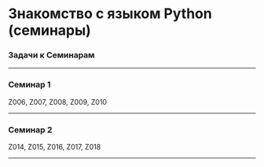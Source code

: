 # Знакомство с языком Python (семинары)
### Задачи к Семинарам
****
### Семинар 1

Z006, Z007, Z008, Z009, Z010
****
### Семинар 2

Z014, Z015, Z016, Z017, Z018
****

